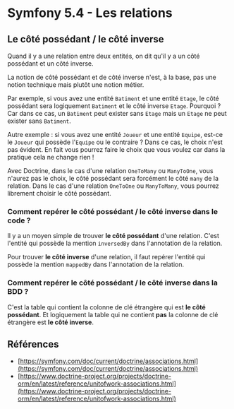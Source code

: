 # Symfony 5.4 - Les relations

## Le côté possédant / le côté inverse

Quand il y a une relation entre deux entités, on dit qu'il y a un côté possédant et un côté inverse.

La notion de côté possédant et de côté inverse n'est, à la base, pas une notion technique mais plutôt une notion métier.

Par exemple, si vous avez une entité `Batiment` et une entité `Etage`, le côté possédant sera logiquement `Batiment` et le côté inverse `Etage`.
Pourquoi ? Car dans ce cas, un `Batiment` peut exister sans `Etage` mais un `Etage` ne peut exister sans `Batiment`.

Autre exemple : si vous avez une entité `Joueur` et une entité `Equipe`, est-ce le `Joueur` qui possède l'`Equipe` ou le contraire ? Dans ce cas, le choix n'est pas évident. En fait vous pourrez faire le choix que vous voulez car dans la pratique cela ne change rien !

Avec Doctrine, dans le cas d'une relation `OneToMany` ou `ManyToOne`, vous n'aurez pas le choix, le côté possédant sera forcément le côté `many` de la relation.
Dans le cas d'une relation `OneToOne` ou `ManyToMany`, vous pourrez librement choisir le côté possédant.

### Comment repérer le côté possédant / le côté inverse dans le code ?

Il y a un moyen simple de trouver **le côté possédant** d'une relation.
C'est l'entité qui possède la mention `inversedBy` dans l'annotation de la relation.

Pour trouver **le côté inverse** d'une relation, il faut repérer l'entité qui possède la mention `mappedBy` dans l'annotation de la relation.

### Comment repérer le côté possédant / le côté inverse dans la BDD ?

C'est la table qui contient la colonne de clé étrangère qui est **le côté possédant**.
Et logiquement la table qui ne contient **pas** la colonne de clé étrangère est **le côté inverse**.

## Références

- [https://symfony.com/doc/current/doctrine/associations.html](https://symfony.com/doc/current/doctrine/associations.html)
- [https://www.doctrine-project.org/projects/doctrine-orm/en/latest/reference/unitofwork-associations.html](https://www.doctrine-project.org/projects/doctrine-orm/en/latest/reference/unitofwork-associations.html)

